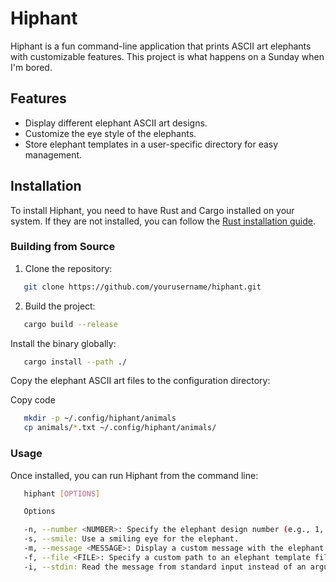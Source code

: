 # Hiphant

Hiphant is a fun command-line application that prints ASCII art elephants with customizable features. This project is what happens on a Sunday when I'm bored.

## Features

- Display different elephant ASCII art designs.
- Customize the eye style of the elephants.
- Store elephant templates in a user-specific directory for easy management.

## Installation

To install Hiphant, you need to have Rust and Cargo installed on your system. If they are not installed, you can follow the [Rust installation guide](https://www.rust-lang.org/tools/install).

### Building from Source

1. Clone the repository:

```bash
   git clone https://github.com/yourusername/hiphant.git
```

2. Build the project:

```bash
   cargo build --release
```

Install the binary globally:

```bash
   cargo install --path ./
```
Copy the elephant ASCII art files to the configuration directory:

Copy code
```bash
   mkdir -p ~/.config/hiphant/animals
   cp animals/*.txt ~/.config/hiphant/animals/

```
### Usage
Once installed, you can run Hiphant from the command line:

```bash
   hiphant [OPTIONS]

   Options

   -n, --number <NUMBER>: Specify the elephant design number (e.g., 1, 2, 3).
   -s, --smile: Use a smiling eye for the elephant.
   -m, --message <MESSAGE>: Display a custom message with the elephant.
   -f, --file <FILE>: Specify a custom path to an elephant template file.
   -i, --stdin: Read the message from standard input instead of an argument.cd hiphant
```
